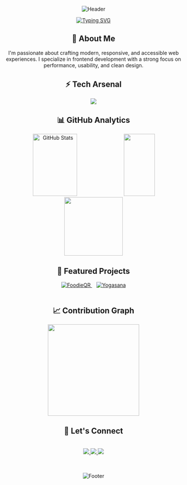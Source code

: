 <div align="center">
  
  ![Header](https://capsule-render.vercel.app/api?type=rect&color=0:FF00FF,100:00FFFF&height=140&section=header&text=Hi,%20I'm%20Sahil%20Kadavekar&fontSize=55&animation=twinkling&fontColor=FFFFFF&fontAlignY=30&desc=Frontend%20Developer%20|%20Backend%20Curious&descAlignY=75&descAlign=50&descSize=25)

</div>

<p align="center">
  <a href="https://git.io/typing-svg">
    <img src="https://readme-typing-svg.demolab.com?font=Fira+Code&weight=600&size=22&duration=4000&pause=1000&color=FF00FF&center=true&vCenter=true&random=false&width=435&lines=Crafting+Digital+Experiences;Problem+Solver;Code+Architect;Innovation+Driver" alt="Typing SVG" />
  </a>
</p>

<h2 align="center">🚀 About Me</h2>
<div align="center">
  <p>
    I'm passionate about crafting modern, responsive, and accessible web experiences. I specialize in frontend development with a strong focus on performance, usability, and clean design.
  </p>
</div>

<h2 align="center">⚡ Tech Arsenal</h2>

<p align="center">
  <img src="https://skillicons.dev/icons?i=html,css,js,ts,react,redux,nodejs,mongodb,express,vite,tailwind,materialui,styledcomponents,bootstrap,git,github,netlify,vscode,vercel,npm,firebase,postman&perline=11&size=35" />
</p>

<h2 align="center">📊 GitHub Analytics</h2>
<div align="center">
  <img width="49%" height="170px" src="https://github-readme-stats.vercel.app/api?username=Sahil-K712&show_icons=true&count_private=true&hide_border=true&title_color=6FA4FC&icon_color=6FA4FC&text_color=c9d1d9&bg_color=0d1117" alt="GitHub Stats" /> 
  <img width="41%" height="170px" src="https://github-readme-stats.vercel.app/api/top-langs/?username=Sahil-K712&layout=compact&hide_border=true&title_color=6FA4FC&text_color=c9d1d9&bg_color=0d1117" />
</div>

<div align="center">
  <img height="160px" src="https://github-readme-streak-stats.herokuapp.com/?user=Sahil-K712&theme=tokyonight&hide_border=true" />
</div>

<h2 align="center">🎯 Featured Projects</h2>

<div align="center">
  <a href="https://github.com/Sahil-K712/FoodieQR">
    <img src="https://img.shields.io/badge/🍽️%20FoodieQR-A%20digital%20menu%20platform%20with%20QR%20scanning-FF00FF?style=for-the-badge&labelColor=0D1117&logoColor=white" alt="FoodieQR" />
  </a>
  &nbsp;&nbsp;
  <a href="https://github.com/Sahil-K712/Yogasana">
    <img src="https://img.shields.io/badge/🧘%20Yogasana-Gamified%20%20wellness%20platform%20-00FFFF?style=for-the-badge&labelColor=0D1117&logoColor=white" alt="Yogasana" />
  </a>
</div>

<br>

<h2 align="center">📈 Contribution Graph</h2>
<div align="center">
  <img height="250px" src="https://github-readme-activity-graph.vercel.app/graph?username=Sahil-K712&theme=react-dark&hide_border=true&area=true" />
</div>

<h2 align="center">🤝 Let's Connect</h2>
<br>
<div align="center">
  <a href="https://my-portfolio-sahils-projects-7cdf7e66.vercel.app/">
    <img src="https://img.shields.io/badge/Portfolio-FF5722?style=for-the-badge&logo=google-chrome&logoColor=white" />
  </a>
    <a href="www.linkedin.com/in/sahil-k-b9945234b">
    <img src="https://img.shields.io/badge/LinkedIn-0077B5?style=for-the-badge&logo=linkedin&logoColor=white" />
  </a>
  <a href="mailto:sahilkadavekar444@gmail.com">
    <img src="https://img.shields.io/badge/Gmail-D14836?style=for-the-badge&logo=gmail&logoColor=white" />
  </a>
</div>

<br>

<div align="center">

<br>
  
  ![Footer](https://capsule-render.vercel.app/api?type=rect&color=0:FF00FF,100:00FFFF&height=100&section=footer&text=Thanks%20for%20visiting!&fontSize=40&fontColor=FFFFFF&animation=twinkling&reversal=true)

</div>
